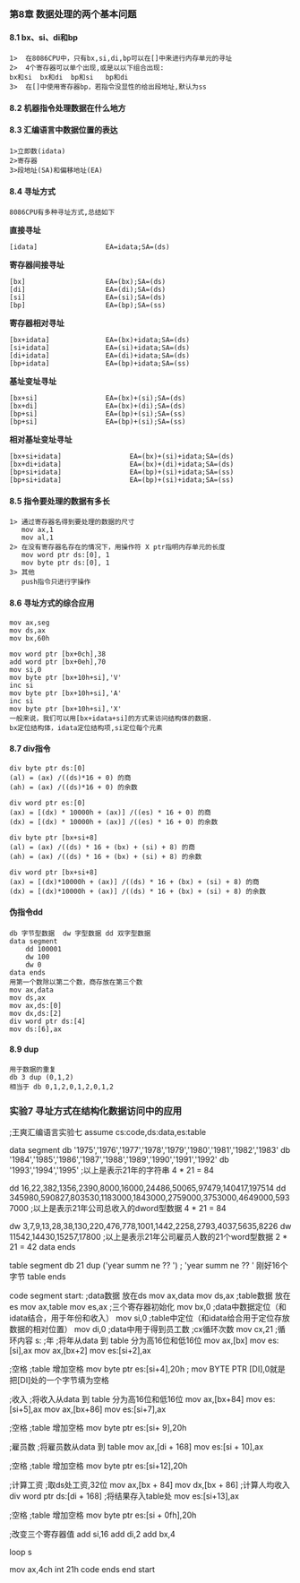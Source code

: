 ### 第8章 数据处理的两个基本问题
#### 8.1 bx、si、di和bp
    1>  在8086CPU中，只有bx,si,di,bp可以在[]中来进行内存单元的寻址
    2>  4个寄存器可以单个出现,或是以以下组合出现:
    bx和si  bx和di  bp和si   bp和di
    3>  在[]中使用寄存器bp，若指令没显性的给出段地址,默认为ss 
#### 8.2 机器指令处理数据在什么地方 
#### 8.3 汇编语言中数据位置的表达
    1>立即数(idata)
    2>寄存器
    3>段地址(SA)和偏移地址(EA)
#### 8.4 寻址方式 
    8086CPU有多种寻址方式,总结如下 

**直接寻址**

    [idata]                 EA=idata;SA=(ds)

**寄存器间接寻址**

    [bx]                    EA=(bx);SA=(ds)
    [di]                    EA=(di);SA=(ds)
    [si]                    EA=(si);SA=(ds)
    [bp]                    EA=(bp);SA=(ss)         
    
**寄存器相对寻址**

    [bx+idata]              EA=(bx)+idata;SA=(ds)
    [si+idata]              EA=(si)+idata;SA=(ds)
    [di+idata]              EA=(di)+idata;SA=(ds)
    [bp+idata]              EA=(bp)+idata;SA=(ss)

**基址变址寻址**
    
    [bx+si]                 EA=(bx)+(si);SA=(ds)
    [bx+di]                 EA=(bx)+(di);SA=(ds)
    [bp+si]                 EA=(bp)+(si);SA=(ss)
    [bp+si]                 EA=(bp)+(si);SA=(ss)

**相对基址变址寻址**

    [bx+si+idata]                 EA=(bx)+(si)+idata;SA=(ds)
    [bx+di+idata]                 EA=(bx)+(di)+idata;SA=(ds)
    [bp+si+idata]                 EA=(bp)+(si)+idata;SA=(ss)
    [bp+si+idata]                 EA=(bp)+(si)+idata;SA=(ss)

#### 8.5 指令要处理的数据有多长
    1> 通过寄存器名得到要处理的数据的尺寸
       mov ax,1
       mov al,1
    2> 在没有寄存器名存在的情况下，用操作符 X ptr指明内存单元的长度
       mov word ptr ds:[0], 1
       mov byte ptr ds:[0], 1
    3> 其他
       push指令只进行字操作

#### 8.6 寻址方式的综合应用
    mov ax,seg
    mov ds,ax
    mov bx,60h

    mov word ptr [bx+0ch],38 
    add word ptr [bx+0eh],70
    mov si,0
    mov byte ptr [bx+10h+si],'V'
    inc si
    mov byte ptr [bx+10h+si],'A'
    inc si 
    mov byte ptr [bx+10h+si],'X'
    一般来说，我们可以用[bx+idata+si]的方式来访问结构体的数据.
    bx定位结构体，idata定位结构项,si定位每个元素

#### 8.7 div指令
    div byte ptr ds:[0]
    (al) = (ax) /((ds)*16 + 0) 的商
    (ah) = (ax) /((ds)*16 + 0) 的余数 

    div word ptr es:[0]
    (ax) = [(dx) * 10000h + (ax)] /((es) * 16 + 0) 的商
    (dx) = [(dx) * 10000h + (ax)] /((es) * 16 + 0) 的余数

    div byte ptr [bx+si+8]
    (al) = (ax) /((ds) * 16 + (bx) + (si) + 8) 的商
    (ah) = (ax) /((ds) * 16 + (bx) + (si) + 8) 的余数

    div word ptr [bx+si+8]
    (ax) = [(dx)*10000h + (ax)] /((ds) * 16 + (bx) + (si) + 8) 的商 
    (dx) = [(dx)*10000h + (ax)] /((ds) * 16 + (bx) + (si) + 8) 的余数

#### 伪指令dd 
    db 字节型数据  dw 字型数据 dd 双字型数据
    data segment 
        dd 100001
        dw 100
        dw 0 
    data ends 
    用第一个数除以第二个数，商存放在第三个数 
    mov ax,data 
    mov ds,ax 
    mov ax,ds:[0]
    mov dx,ds:[2]
    div word ptr ds:[4]
    mov ds:[6],ax

#### 8.9 dup 
    用于数据的重复
    db 3 dup (0,1,2)
    相当于 db 0,1,2,0,1,2,0,1,2

### 实验7 寻址方式在结构化数据访问中的应用 
;王爽汇编语言实验七
assume cs:code,ds:data,es:table

data segment
db '1975','1976','1977','1978','1979','1980','1981','1982','1983'
db '1984','1985','1986','1987','1988','1989','1990','1991','1992'
db '1993','1994','1995'
;以上是表示21年的字符串 4 * 21 = 84

dd 16,22,382,1356,2390,8000,16000,24486,50065,97479,140417,197514
dd 345980,590827,803530,1183000,1843000,2759000,3753000,4649000,5937000
;以上是表示21年公司总收入的dword型数据 4 * 21 = 84

dw 3,7,9,13,28,38,130,220,476,778,1001,1442,2258,2793,4037,5635,8226
dw 11542,14430,15257,17800
;以上是表示21年公司雇员人数的21个word型数据 2 * 21 = 42
data ends

table segment
db 21 dup ('year summ ne ?? ') ; 'year summ ne ?? ' 刚好16个字节
table ends

code segment
start:
;data数据 放在ds
mov ax,data
mov ds,ax
;table数据 放在 es
mov ax,table
mov es,ax
;三个寄存器初始化
mov bx,0 ;data中数据定位（和idata结合，用于年份和收入）
mov si,0 ;table中定位（和idata给合用于定位存放数据的相对位置）
mov di,0 ;data中用于得到员工数
;cx循环次数
mov cx,21
;循环内容
s:
   ;年
   ;将年从data 到 table 分为高16位和低16位
   mov ax,[bx]
   mov es:[si],ax
   mov ax,[bx+2]
   mov es:[si+2],ax

   ;空格
   ;table 增加空格
   mov byte ptr es:[si+4],20h ;  mov BYTE PTR [DI],0就是把[DI]处的一个字节填为空格

   ;收入
   ;将收入从data 到 table 分为高16位和低16位
   mov ax,[bx+84]
   mov es:[si+5],ax
   mov ax,[bx+86]
   mov es:[si+7],ax

   ;空格
   ;table 增加空格
   mov byte ptr es:[si+ 9],20h

   ;雇员数
   ;将雇员数从data 到 table 
   mov ax,[di + 168]
   mov es:[si + 10],ax

   ;空格
   ;table 增加空格
   mov byte ptr es:[si+12],20h

   ;计算工资
   ;取ds处工资,32位
   mov ax,[bx + 84]
   mov dx,[bx + 86]
   ;计算人均收入
   div word ptr ds:[di + 168]
   ;将结果存入table处
   mov es:[si+13],ax

   ;空格
   ;table 增加空格
   mov byte ptr es:[si + 0fh],20h

   ;改变三个寄存器值
   add si,16
   add di,2
   add bx,4

loop s

mov ax,4ch
int 21h
code ends
end start





    
